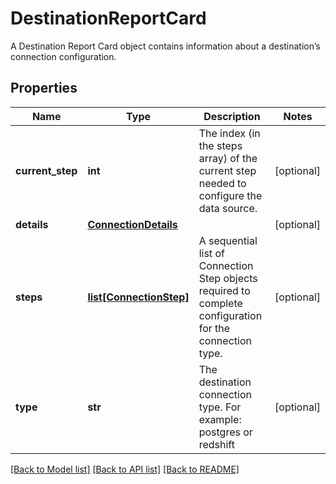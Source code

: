 # DestinationReportCard

A Destination Report Card object contains information about a destination’s connection configuration. 
## Properties
Name | Type | Description | Notes
------------ | ------------- | ------------- | -------------
**current_step** | **int** | The index (in the steps array) of the current step needed to configure the data source.  | [optional] 
**details** | [**ConnectionDetails**](ConnectionDetails.md) |  | [optional] 
**steps** | [**list[ConnectionStep]**](ConnectionStep.md) | A sequential list of Connection Step objects required to complete configuration for the connection type.  | [optional] 
**type** | **str** | The destination connection type. For example: postgres or redshift  | [optional] 

[[Back to Model list]](../README.md#documentation-for-models) [[Back to API list]](../README.md#documentation-for-api-endpoints) [[Back to README]](../README.md)


